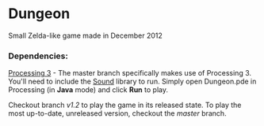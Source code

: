 # Dungeon
Small Zelda-like game made in December 2012
### Dependencies:
[Processing 3](https://processing.org/download/?processing) - The master branch specifically makes use of Processing 3. You'll need to include the [Sound](https://processing.org/reference/libraries/sound/) library to run.
Simply open Dungeon.pde in Processing (in **Java** mode) and click **Run** to play.

Checkout branch *v1.2* to play the game in its released state. To play the most up-to-date, unreleased version, checkout the *master* branch.
